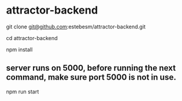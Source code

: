 # attractor-backend

git clone git@github.com:estebesm/attractor-backend.git

cd attractor-backend

npm install


## server runs on 5000, before running the next command, make sure port 5000 is not in use.
npm run start
